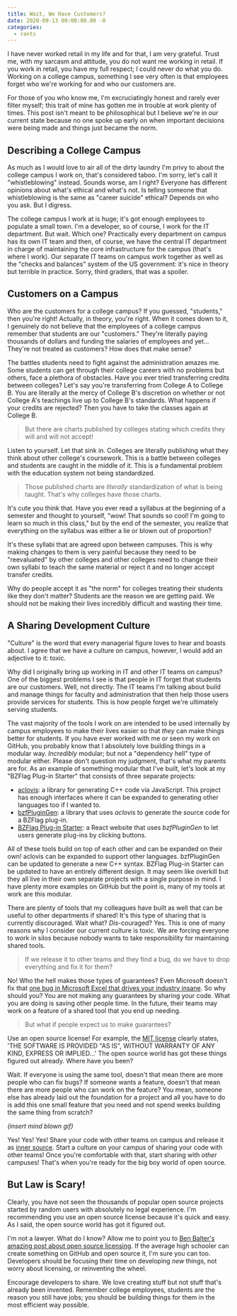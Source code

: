 ```yaml
---
title: Wait, We Have Customers?
date: 2020-09-13 00:00:00.00 -8
categories:
  - rants
---
```


I have never worked retail in my life and for that, I am very grateful. Trust me, with my sarcasm and attitude, you do not want me working in retail. If you work in retail, you have my full respect; I could never do what you do. Working on a college campus, something I see very often is that employees forget who we're working for and who our customers are.

For those of you who know me, I'm excruciatingly honest and rarely ever filter myself; this trait of mine has gotten me in trouble at work plenty of times. This post isn't meant to be philosophical but I believe we're in our current state because no one spoke up early on when important decisions were being made and things just became the norm.

## Describing a College Campus

As much as I would love to air all of the dirty laundry I'm privy to about the college campus I work on, that's considered taboo. I'm sorry, let's call it "whistleblowing" instead. Sounds worse, am I right? Everyone has different opinions about what's ethical and what's not. Is telling someone that whistleblowing is the same as "career suicide" ethical? Depends on who you ask. But I digress.

The college campus I work at is huge; it's got enough employees to populate a small town. I'm a developer, so of course, I work for the IT department. But wait. Which one? Practically every department on campus has its own IT team and then, of course, we have the central IT department in charge of maintaining the core infrastructure for the campus (that's where I work). Our separate IT teams on campus work together as well as the "checks and balances" system of the US government: it's nice in theory but terrible in practice. Sorry, third graders, that was a spoiler.

## Customers on a Campus

Who are the customers for a college campus? If you guessed, "students," then you're right! Actually, in theory, you're right. When it comes down to it, I genuinely do not believe that the employees of a college campus remember that students are our "customers." They're literally paying thousands of dollars and funding the salaries of employees and yet... They're not treated as customers? How does that make sense?

The battles students need to fight against the administration amazes me. Some students can get through their college careers with no problems but others, face a plethora of obstacles. Have you ever tried transferring credits between colleges? Let's say you're transferring from College A to College B. You are literally at the mercy of College B's discretion on whether or not College A's teachings live up to College B's standards. What happens if your credits are rejected? Then you have to take the classes again at College B.

> But there are charts published by colleges stating which credits they will and will not accept!

Listen to yourself. Let that sink in. Colleges are literally publishing what they think about other college's coursework. This is a battle between colleges and students are caught in the middle of it. This is a fundamental problem with the education system not being standardized.

> Those published charts are _literally_ standardization of what is being taught. That's why colleges have those charts.

It's cute you think that. Have you ever read a syllabus at the beginning of a semester and thought to yourself, "wow! That sounds so cool! I'm going to learn so much in this class," but by the end of the semester, you realize that everything on the syllabus was either a lie or blown out of proportion?

It's these syllabi that are agreed upon between campuses. This is why making changes to them is very painful because they need to be "reevaluated" by other colleges and other colleges need to change their own syllabi to teach the same material or reject it and no longer accept transfer credits.

Why do people accept it as "the norm" for colleges treating their students like they don't matter? Students are the reason we are getting paid. We should not be making their lives incredibly difficult and wasting their time.

## A Sharing Development Culture

"Culture" is the word that every managerial figure loves to hear and boasts about. I agree that we have a culture on campus, however, I would add an adjective to it: toxic.

Why did I originally bring up working in IT and other IT teams on campus? One of the biggest problems I see is that people in IT forget that students are our customers. Well, not directly. The IT teams I'm talking about build and manage things for faculty and administration that then help those users provide services for students. This is how people forget we're ultimately serving students.

The vast majority of the tools I work on are intended to be used internally by campus employees to make their lives easier so that _they_ can make things better for students. If you have ever worked with me or seen my work on GitHub, you probably know that I absolutely love building things in a modular way. _Incredibly_ modular; but not a "dependency hell" type of modular either. Please don't question my judgment, that's what my parents are for. As an example of something modular that I've built, let's look at my "BZFlag Plug-in Starter" that consists of three separate projects:

- [aclovis](https://github.com/allejo/aclovis): a library for generating C++ code via JavaScript. This project has enough interfaces where it can be expanded to generating other languages too if I wanted to.
- [bzfPluginGen](https://github.com/allejo/bzfPluginGen): a library that uses _aclovis_ to generate the source code for a BZFlag plug-in.
- [BZFlag Plug-in Starter](https://github.com/allejo/bzflagPluginStarter3): a React website that uses _bzfPluginGen_ to let users generate plug-ins by clicking buttons.

All of these tools build on top of each other and can be expanded on their own! aclovis can be expanded to support other languages. bzfPluginGen can be updated to generate a new C++ syntax. BZFlag Plug-in Starter can be updated to have an entirely different design. It may seem like overkill but they all live in their own separate projects with a single purpose in mind. I have plenty more examples on GitHub but the point is, many of my tools at work are this modular.

There are plenty of tools that my colleagues have built as well that can be useful to other departments if shared! It's this type of sharing that is currently discouraged. Wait what? _Dis_-couraged? Yes. This is one of many reasons why I consider our current culture is toxic. We are forcing everyone to work in silos because nobody wants to take responsibility for maintaining shared tools.

> If we release it to other teams and they find a bug, do we have to drop everything and fix it for them?

No! Who the hell makes those types of guarantees? Even Microsoft doesn't fix that [one bug in Microsoft Excel that drives your industry insane](https://www.theverge.com/2020/8/6/21355674/human-genes-rename-microsoft-excel-misreading-dates). So why should you? You are not making any guarantees by sharing your code. What you are doing is saving other people time. In the future, their teams may work on a feature of a shared tool that you end up needing.

> But what if people expect us to make guarantees?

Use an open source license! For example, the [MIT license](https://opensource.org/licenses/MIT) clearly states, 'THE SOFTWARE IS PROVIDED "AS IS", WITHOUT WARRANTY OF ANY KIND, EXPRESS OR IMPLIED...' The open source world has got these things figured out already. Where have you been?

Wait. If everyone is using the same tool, doesn't that mean there are more people who can fix bugs? If someone wants a feature, doesn't that mean there are more people who can work on the feature? You mean, someone else has already laid out the foundation for a project and all you have to do is add this one small feature that you need and not spend weeks building the same thing from scratch?

_(insert mind blown gif)_

Yes! Yes! Yes! Share your code with other teams on campus and release it as [inner source](https://en.wikipedia.org/wiki/Inner_source). Start a culture on your campus of sharing your code with other teams! Once you're comfortable with that, start sharing with _other_ campuses! That's when you're ready for the big boy world of open source.

## But Law is Scary!

Clearly, you have not seen the thousands of popular open source projects started by random users with absolutely no legal experience. I'm recommending you use an open source license because it's quick and easy. As I said, the open source world has got it figured out.

I'm not a lawyer. What do I know? Allow me to point you to [Ben Balter's amazing post about open source licensing](https://ben.balter.com/2017/11/28/everything-an-open-source-maintainer-might-need-to-know-about-open-source-licensing/). If the average high schooler can create something on GitHub and open source it, I'm sure you can too. Developers should be focusing their time on developing _new_ things, not worry about licensing, or reinventing the wheel.

Encourage developers to share. We love creating stuff but not stuff that's already been invented. Remember college employees, students are the reason you still have jobs; you should be building things for them in the most efficient way possible.
